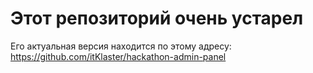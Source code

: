 # Этот репозиторий очень устарел
Его актуальная версия находится по этому адресу: https://github.com/itKlaster/hackathon-admin-panel
